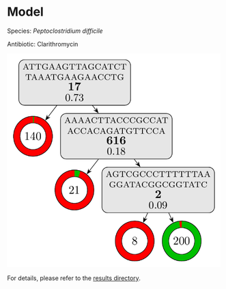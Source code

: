 
# Model

Species: *Peptoclostridium difficile*

Antibiotic: Clarithromycin

<a href="./model.pdf"><img src="./model.png" width=500 height=500 /></a>

For details, please refer to the [results directory](../../../../../results/cart_b/peptoclostridium%20difficile/clarithromycin/repeat_0/).


